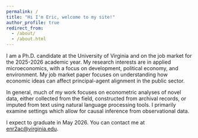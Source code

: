 ```yaml
---
permalink: /
title: "Hi I'm Eric, welcome to my site!"
author_profile: true
redirect_from: 
  - /about/
  - /about.html
---
```


I am a Ph.D. candidate at the University of Virginia and on the job market for the 2025-2026 academic year. My research interests are in applied microeconomics, with a focus on development, political economy, and environment. My job market paper focuses on understanding how economic ideas can affect principal-agent alignment in the public sector.

In general, much of my work focuses on econometric analyses of novel data, either collected from the field, constructed from archival records, or imputed from text using natural language processing tools. I primarily examine settings which allow for causal inference from observational data.

 I expect to graduate in May 2026. You can contact me at [enr2ac@virginia.edu](mailto:enr2ac@virginia.edu).

